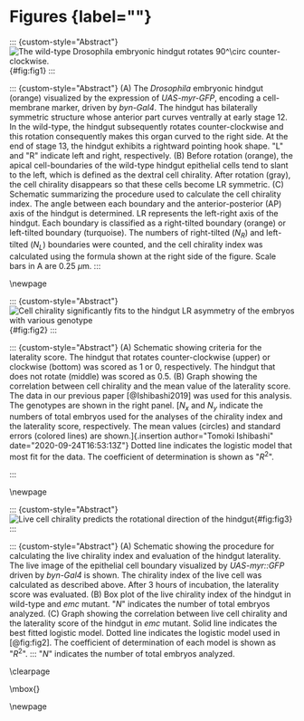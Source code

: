 # Figures {label=""}

::: {custom-style="Abstract"}
![The wild-type *Drosophila* embryonic hindgut rotates $90^\circ$ counter-clockwise.](../figs/fig1.png){#fig:fig1}
:::

::: {custom-style="Abstract"}
\(A) The *Drosophila* embryonic hindgut (orange) visualized by the expression of *UAS-myr-GFP*, encoding a cell-membrane marker, driven by *byn-Gal4*.
The hindgut has bilaterally symmetric structure whose anterior part curves ventrally at early stage 12.
In the wild-type, the hindgut subsequently rotates counter-clockwise and this rotation consequently makes this organ curved to the right side.
At the end of stage 13, the hindgut exhibits a rightward pointing hook shape.
"L" and "R" indicate left and right, respectively.
\(B) Before rotation (orange), the apical cell-boundaries of the wild-type hindgut epithelial cells tend to slant to the left, which is defined as the dextral cell chirality.
After rotation (gray), the cell chirality disappears so that these cells become LR symmetric.
\(C) Schematic summarizing the procedure used to calculate the cell chirality index.
The angle between each boundary and the anterior-posterior (AP) axis of the hindgut is determined.
LR represents the left-right axis of the hindgut.
Each boundary is classified as a right-tilted boundary (orange) or left-tilted boundary (turquoise).
The numbers of right-tilted ($N_{R}$) and left-tilted ($N_{L}$) boundaries were counted, and the cell chirality index was calculated using the formula shown at the right side of the figure.
Scale bars in A are 0.25 $\mu$m.
:::

\newpage

::: {custom-style="Abstract"}
![Cell chirality significantly fits to the hindgut LR asymmetry of the embryos with various genotype](../figs/fig2_2.png){#fig:fig2}
:::

::: {custom-style="Abstract"}
\(A) Schematic showing criteria for the laterality score.
The hindgut that rotates counter-clockwise (upper) or clockwise (bottom) was scored as 1 or 0, respectively.
The hindgut that does not rotate (middle) was scored as 0.5.
\(B) Graph showing the correlation between cell chirality and the mean value of the laterality score.
The data in our previous paper [@Ishibashi2019] was used for this analysis.
The genotypes are shown in the right panel.
[$N_x$ and $N_y$ indicate the numbers of total embryos used for the analyses of the chirality index and the laterality score, respectively.
The mean values (circles) and standard errors (colored lines) are shown.]{.insertion author="Tomoki Ishibashi" date="2020-09-24T16:53:13Z"}
Dotted line indicates the logistic model that most fit for the data.
The coefficient of determination is shown as "$R^{2}$".
<!-- The *p*-value for the logistic model compared with the null model is shown. -->
:::

\newpage

::: {custom-style="Abstract"}
![Live cell chirality predicts the rotational direction of the hindgut](../figs/fig3_2.png){#fig:fig3}
:::

::: {custom-style="Abstract"}
\(A) Schematic showing the procedure for calculating the live chirality index and evaluation of the hindgut laterality.
The live image of the epithelial cell boundary visualized by *UAS-myr::GFP* driven by *byn-Gal4* is shown.
The chirality index of the live cell was calculated as described above.
After 3 hours of incubation, the laterality score was evaluated.
\(B) Box plot of the live chirality index of the hindgut in wild-type and *emc* mutant.
"$N$" indicates the number of total embryos analyzed.
\(C) Graph showing the correlation between live cell chirality and the laterality score of the hindgut in *emc* mutant.
Solid line indicates the best fitted logistic model.
Dotted line indicates the logistic model used in [@fig:fig2].
The coefficient of determination of each model is shown as "$R^{2}$".
:::
"$N$" indicates the number of total embryos analyzed.

\clearpage

\mbox{}

\newpage

<!--
0_metadata/meta0.md
0_metadata/meta1.md
1_abstract.md
2_introduction.md
3_procedures.md
4_results.md
5_discussion.md
6_figs.md
7_supplements.md
8_acknowledgements.md
9_references.md
-->
